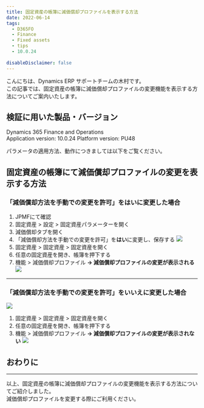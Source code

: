 ```yaml
---
title: 固定資産の帳簿に減価償却プロファイルを表示する方法
date: 2022-06-14
tags: 
  - D365FO
  - Finance
  - Fixed assets
  - tips
  - 10.0.24
    
disableDisclaimer: false
---
```


こんにちは、Dynamics ERP サポートチームの木村です。  
この記事では、固定資産の帳簿に減価償却プロファイルの変更機能を表示する方法についてご案内いたします。  

<!-- more -->
## 検証に用いた製品・バージョン
Dynamics 365 Finance and Operations      
Application version: 10.0.24 
Platform version: PU48

パラメータの適用方法、動作につきましては以下をご覧ください。  

## 固定資産の帳簿にて減価償却プロファイルの変更を表示する方法
### 「減価償却方法を手動での変更を許可」を**はい**に変更した場合
1. JPMFにて確認
1. 固定資産 > 設定 > 固定資産パラメーターを開く
1. 減価償却タブを開く
1. 「減価償却方法を手動での変更を許可」を**はい**に変更し、保存する
![](./show-depreciationprofile/show-depreciationprofile_1.png)
1. 固定資産 > 固定資産 > 固定資産を開く 
1. 任意の固定資産を開き、帳簿を押下する
1. 機能 > 減価償却プロファイル
**-> 減価償却プロファイルの変更が表示される**
![](./show-depreciationprofile/show-depreciationprofile_2.png)
***  

### 「減価償却方法を手動での変更を許可」を**いいえ**に変更した場合
![](./show-depreciationprofile/show-depreciationprofile_3.png)
1. 固定資産 > 固定資産 > 固定資産を開く 
1. 任意の固定資産を開き、帳簿を押下する
1. 機能 > 減価償却プロファイル
**-> 減価償却プロファイルの変更が表示されない**
![](./show-depreciationprofile/show-depreciationprofile_4.png)

## おわりに
---
以上、固定資産の帳簿に減価償却プロファイルの変更機能を表示する方法についてご紹介しました。  
減価償却プロファイルを変更する際にご利用ください。

